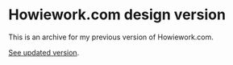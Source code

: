   # Howiework.com design version
  
  This is an archive for my previous version of Howiework.com. 
  
  [See updated version](https://github.com/HowieWork/howiework).
